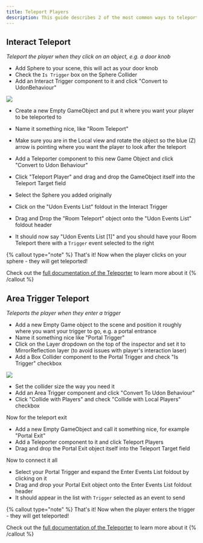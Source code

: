 ```yaml
---
title: Teleport Players
description: This guide describes 2 of the most common ways to teleport players
---
```


## Interact Teleport

_Teleport the player when they click on an object, e.g. a door knob_

* Add Sphere to your scene, this will act as your door knob
* Check the `Is Trigger` box on the Sphere Collider
* Add an Interact Trigger component to it and click "Convert to UdonBehaviour"

![](/img/docs/cJpmoaJDJM.gif)

* Create a new Empty GameObject and put it where you want your player to be teleported to
* Name it something nice, like "Room Teleport"
* Make sure you are in the Local view and rotate the object so the blue (Z) arrow is pointing where you want the player to look after the teleport

* Add a Teleporter component to this new Game Object and click "Convert to Udon Behaviour"
* Click "Teleport Player" and drag and drop the GameObject itself into the Teleport Target field

* Select the Sphere you added originally
* Click on the "Udon Events List" foldout in the Interact Trigger
* Drag and Drop the "Room Teleport" object onto the "Udon Events List" foldout header&#x20;
* It should now say "Udon Events List \[1]" and you should have your Room Teleport there with a `Trigger` event selected to the right

{% callout type="note" %}
That's it! Now when the player clicks on your sphere - they will get teleported!

Check out the [full documentation of the Teleporter](../behaviours/misc-behaviours#teleporter) to learn more about it
{% /callout %}

## Area Trigger Teleport

_Teleports the player when they enter a trigger_

* Add a new Empty Game object to the scene and position it roughly where you want your trigger to go, e.g. a portal entrance
* Name it something nice like "Portal Trigger"
* Click on the Layer dropdown on the top of the inspector and set it to MirrorReflection layer (to avoid issues with player's interaction laser)
* Add a Box Collider component to the Portal Trigger and check "Is Trigger" checkbox

![](</img/docs/image (25).png>)

* Set the collider size the way you need it
* Add an Area Trigger component and click "Convert To Udon Behaviour"
* Click "Collide with Players" and check "Collide with Local Players" checkbox

Now for the teleport exit

* Add a new Empty GameObject and call it something nice, for example "Portal Exit"
* Add a Teleporter component to it and click Teleport Players
* Drag and drop the Portal Exit object itself into the Teleport Target field

Now to connect it all

* Select your Portal Trigger and expand the Enter Events List foldout by clicking on it
* Drag and drop your Portal Exit object onto the Enter Events List foldout header
* It should appear in the list with `Trigger` selected as an event to send

{% callout type="note" %}
That's it! Now when the player enters the trigger - they will get teleported!

Check out the [full documentation of the Teleporter](../behaviours/misc-behaviours#teleporter) to learn more about it
{% /callout %}

